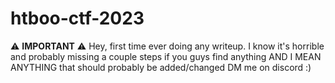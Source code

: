 # htboo-ctf-2023
:warning: **IMPORTANT** :warning:
Hey, first time ever doing any writeup. 
I know it's horrible and probably missing a couple steps if you guys find anything AND I MEAN ANYTHING that should probably be added/changed DM me on discord :)
